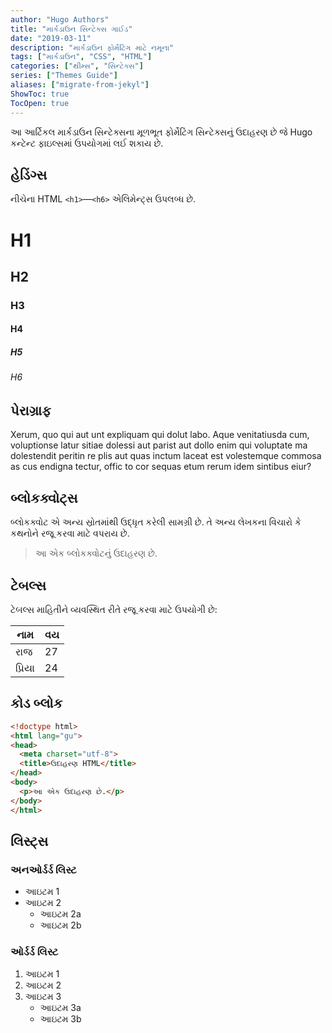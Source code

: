 ```yaml
---
author: "Hugo Authors"
title: "માર્કડાઉન સિન્ટેક્સ ગાઈડ"
date: "2019-03-11"
description: "માર્કડાઉન ફોર્મેટિંગ માટે નમૂના"
tags: ["માર્કડાઉન", "CSS", "HTML"]
categories: ["થીમ્સ", "સિન્ટેક્સ"]
series: ["Themes Guide"]
aliases: ["migrate-from-jekyl"]
ShowToc: true
TocOpen: true
---
```


આ આર્ટિકલ માર્કડાઉન સિન્ટેક્સના મૂળભૂત ફોર્મેટિંગ સિન્ટેક્સનું ઉદાહરણ છે જે Hugo કન્ટેન્ટ ફાઇલ્સમાં ઉપયોગમાં લઈ શકાય છે.

## હેડિંગ્સ

નીચેના HTML `<h1>`—`<h6>` એલિમેન્ટ્સ ઉપલબ્ધ છે.

# H1
## H2
### H3
#### H4
##### H5
###### H6

## પેરાગ્રાફ

Xerum, quo qui aut unt expliquam qui dolut labo. Aque venitatiusda cum, voluptionse latur sitiae dolessi aut parist aut dollo enim qui voluptate ma dolestendit peritin re plis aut quas inctum laceat est volestemque commosa as cus endigna tectur, offic to cor sequas etum rerum idem sintibus eiur?

## બ્લોકક્વોટ્સ

બ્લોકક્વોટ એ અન્ય સ્રોતમાંથી ઉદ્ધૃત કરેલી સામગ્રી છે. તે અન્ય લેખકના વિચારો કે કથનોને રજૂ કરવા માટે વપરાય છે.

> આ એક બ્લોકક્વોટનું ઉદાહરણ છે.

## ટેબલ્સ

ટેબલ્સ માહિતીને વ્યવસ્થિત રીતે રજૂ કરવા માટે ઉપયોગી છે:

| નામ | વય |
|------|-----|
| રાજ | 27 |
| પ્રિયા | 24 |

## કોડ બ્લોક

```html
<!doctype html>
<html lang="gu">
<head>
  <meta charset="utf-8">
  <title>ઉદાહરણ HTML</title>
</head>
<body>
  <p>આ એક ઉદાહરણ છે.</p>
</body>
</html>
```

## લિસ્ટ્સ

### અનઓર્ડર્ડ લિસ્ટ

* આઇટમ 1
* આઇટમ 2
  * આઇટમ 2a
  * આઇટમ 2b

### ઓર્ડર્ડ લિસ્ટ

1. આઇટમ 1
2. આઇટમ 2
3. આઇટમ 3
   * આઇટમ 3a
   * આઇટમ 3b
